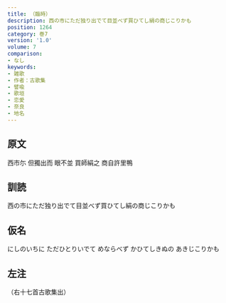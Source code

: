 ```yaml
---
title: （臨時）
description: 西の市にただ独り出でて目並べず買ひてし絹の商じこりかも
position: 1264
category: 巻7
version: '1.0'
volume: 7
comparison:
- なし
keywords:
- 雑歌
- 作者：古歌集
- 譬喩
- 歌垣
- 恋愛
- 奈良
- 地名
---
```


## 原文

西市尓 但獨出而 眼不並 買師絹之 商自許里鴨

## 訓読

西の市にただ独り出でて目並べず買ひてし絹の商じこりかも

## 仮名

にしのいちに ただひとりいでて めならべず かひてしきぬの あきじこりかも

## 左注

（右十七首古歌集出）
